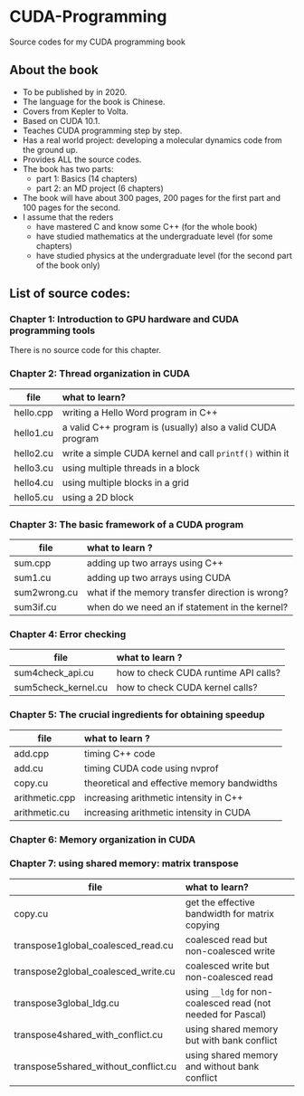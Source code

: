 # CUDA-Programming
Source codes for my CUDA programming book

## About the book
  * To be published by in 2020.
  * The language for the book is Chinese.
  * Covers from Kepler to Volta.
  * Based on CUDA 10.1.
  * Teaches CUDA programming step by step.
  * Has a real world project: developing a molecular dynamics code from the ground up.
  * Provides ALL the source codes.
  * The book has two parts:
    * part 1: Basics (14 chapters)
    * part 2: an MD project (6 chapters)
  * The book will have about 300 pages, 200 pages for the first part and 100 pages for the second.
  * I assume that the reders
    * have mastered C and know some C++ (for the whole book)
    * have studied mathematics at the undergraduate level (for some chapters)
    * have studied physics at the undergraduate level (for the second part of the book only)


## List of source codes:


### Chapter 1: Introduction to GPU hardware and CUDA programming tools

There is no source code for this chapter.


### Chapter 2: Thread organization in CUDA

| file      | what to learn? |
|-----------|:---------------|
| hello.cpp | writing a Hello Word program in C++ |
| hello1.cu | a valid C++ program is (usually) also a valid CUDA program |
| hello2.cu | write a simple CUDA kernel and call `printf()` within it |
| hello3.cu | using multiple threads in a block |
| hello4.cu | using multiple blocks in a grid |
| hello5.cu | using a 2D block |


### Chapter 3: The basic framework of a CUDA program

| file         | what to learn ? |
|--------------|:----------------|
| sum.cpp      | adding up two arrays using C++ |
| sum1.cu      | adding up two arrays using CUDA |
| sum2wrong.cu | what if the memory transfer direction is wrong? |
| sum3if.cu    | when do we need an if statement in the kernel? |


### Chapter 4: Error checking

| file                | what to learn ? |
|---------------------|:----------------|
| sum4check_api.cu    | how to check CUDA runtime API calls? |
| sum5check_kernel.cu | how to check CUDA kernel calls? |


### Chapter 5: The crucial ingredients for obtaining speedup

| file                   | what to learn ? |
|------------------------|:----------------|
| add.cpp                | timing C++ code |
| add.cu                 | timing CUDA code using nvprof |
| copy.cu                | theoretical and effective memory bandwidths |
| arithmetic.cpp         | increasing arithmetic intensity in C++ |
| arithmetic.cu          | increasing arithmetic intensity in CUDA |


### Chapter 6: Memory organization in CUDA


### Chapter 7: using shared memory: matrix transpose

| file                                 | what to learn? |
|--------------------------------------|:---------------|
| copy.cu                              | get the effective bandwidth for matrix copying |
| transpose1global_coalesced_read.cu   | coalesced read but non-coalesced write |
| transpose2global_coalesced_write.cu  | coalesced write but non-coalesced read |
| transpose3global_ldg.cu              | using `__ldg` for non-coalesced read (not needed for Pascal) |
| transpose4shared_with_conflict.cu    | using shared memory but with bank conflict |
| transpose5shared_without_conflict.cu | using shared memory and without bank conflict |



